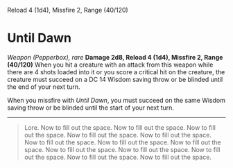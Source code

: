 Reload 4 (1d4), Missfire 2, Range (40/120)
# Until Dawn
*Weapon (Pepperbox), rare*
**Damage 2d8, Reload 4 (1d4), Missfire 2, Range (40/120)**
When you hit a creature with an attack from this weapon while there are 4 shots loaded into it or you score a critical hit on the creature, the creature must succeed on a DC 14 Wisdom saving throw or be blinded until the end of your next turn.

When you missfire with *Until Dawn*, you must succeed on the same Wisdom saving throw or be blinded until the start of your next turn.

---
> Lore. Now to fill out the space. Now to fill out the space. Now to fill out the space. Now to fill out the space. Now to fill out the space. Now to fill out the space. Now to fill out the space. Now to fill out the space. Now to fill out the space. Now to fill out the space. Now to fill out the space. Now to fill out the space. Now to fill out the space. 


